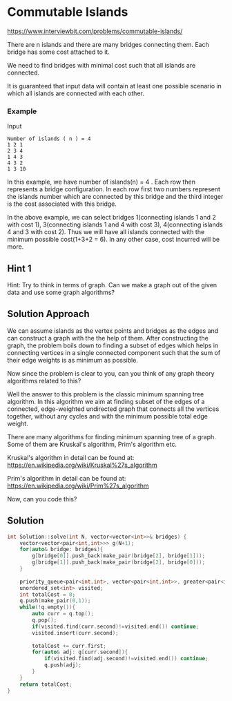 # Commutable Islands
https://www.interviewbit.com/problems/commutable-islands/

There are n islands and there are many bridges connecting them. Each bridge has some cost attached to it.

We need to find bridges with minimal cost such that all islands are connected.

It is guaranteed that input data will contain at least one possible scenario in which all islands are connected with each other.

### Example

Input
```
Number of islands ( n ) = 4
1 2 1
2 3 4
1 4 3
4 3 2
1 3 10
```
In this example, we have number of islands(n) = 4 . Each row then represents a bridge configuration. In each row first two numbers represent the islands number which are connected by this bridge and the third integer is the cost associated with this bridge.

In the above example, we can select bridges 1(connecting islands 1 and 2 with cost 1), 3(connecting islands 1 and 4 with cost 3), 4(connecting islands 4 and 3 with cost 2). Thus we will have all islands connected with the minimum possible cost(1+3+2 = 6). 
In any other case, cost incurred will be more.

## Hint 1

Hint: Try to think in terms of graph.
Can we make a graph out of the given data and use some graph algorithms?

## Solution Approach

We can assume islands as the vertex points and bridges as the edges and can construct a graph with the the help of them. After constructing the graph, the problem boils down to finding a subset of edges which helps in connecting vertices in a single connected component such that the sum of their edge weights is as minimum as possible.

Now since the problem is clear to you, can you think of any graph theory algorithms related to this?

Well the answer to this problem is the classic minimum spanning tree algorithm. In this algorithm we aim at finding subset of the edges of a connected, edge-weighted undirected graph that connects all the vertices together, without any cycles and with the minimum possible total edge weight.

There are many algorithms for finding minimum spanning tree of a graph. Some of them are Kruskal's algorithm, Prim's algorithm etc.

Kruskal's algorithm in detail can be found at: https://en.wikipedia.org/wiki/Kruskal%27s_algorithm

Prim's algorithm in detail can be found at: https://en.wikipedia.org/wiki/Prim%27s_algorithm

Now, can you code this?

## Solution
```cpp
int Solution::solve(int N, vector<vector<int>>& bridges) {
    vector<vector<pair<int,int>>> g(N+1);
    for(auto& bridge: bridges){
        g[bridge[0]].push_back(make_pair(bridge[2], bridge[1]));
        g[bridge[1]].push_back(make_pair(bridge[2], bridge[0]));
    }
    
    priority_queue<pair<int,int>, vector<pair<int,int>>, greater<pair<int,int>>> q;//minheap
    unordered_set<int> visited;
    int totalCost = 0;
    q.push(make_pair(0,1));
    while(!q.empty()){
        auto curr = q.top();
        q.pop();
        if(visited.find(curr.second)!=visited.end()) continue;
        visited.insert(curr.second);
        
        totalCost += curr.first;
        for(auto& adj: g[curr.second]){
            if(visited.find(adj.second)!=visited.end()) continue;
            q.push(adj);
        }
    }
    return totalCost;
}
```
